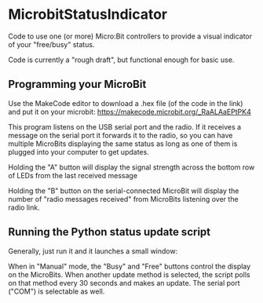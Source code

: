 # MicrobitStatusIndicator
Code to use one (or more) Micro:Bit controllers to provide a visual indicator of your "free/busy" status.

Code is currently a "rough draft", but functional enough for basic use.

## Programming your MicroBit

Use the MakeCode editor to download a .hex file (of the code in the link) and put it on your microbit: https://makecode.microbit.org/_RaALAaEPtPK4

This program listens on the USB serial port and the radio. If it receives a message on the serial port it forwards it
to the radio, so you can have multiple MicroBits displaying the same status as long as one of them is plugged into
your computer to get updates.

Holding the "A" button will display the signal strength across the bottom row of LEDs from the last received message

Holding the "B" button on the serial-connected MicroBit will display the number of "radio messages received" from MicroBits listening over the radio link.

## Running the Python status update script

Generally, just run it and it launches a small window:

When in "Manual" mode, the "Busy" and "Free" buttons control the display on the MicroBits.
When another update method is selected, the script polls on that method every 30 seconds and makes an update.
The serial port ("COM") is selectable as well.
